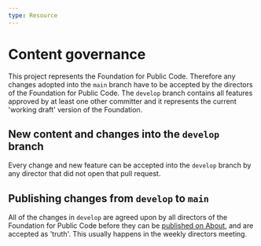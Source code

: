 ```yaml
---
type: Resource
---
```


# Content governance

This project represents the Foundation for Public Code.
Therefore any changes adopted into the `main` branch have to be accepted by the directors of the Foundation for Public Code.
The `develop` branch contains all features approved by at least one other committer and it represents the current 'working draft' version of the Foundation.

## New content and changes into the `develop` branch

Every change and new feature can be accepted into the `develop` branch by any director that did not open that pull request.

## Publishing changes from `develop` to `main`

All of the changes in `develop` are agreed upon by all directors of the Foundation for Public Code before they can be [published on About](/activities/documentation/merge-develop-into-main.md), and are accepted as 'truth'. This usually happens in the weekly directors meeting.
